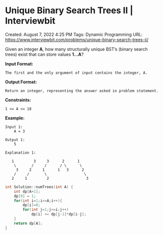 # Unique Binary Search Trees II | Interviewbit

Created: August 7, 2022 4:25 PM
Tags: Dynamic Programming
URL: https://www.interviewbit.com/problems/unique-binary-search-trees-ii/

Given an integer **A**, how many structurally unique BST’s (binary search trees) exist that can store values **1…A**?

**Input Format:**

```
The first and the only argument of input contains the integer, A.

```

**Output Format:**

```
Return an integer, representing the answer asked in problem statement.

```

**Constraints:**

```
1 <= A <= 18

```

**Example:**

```
Input 1:
    A = 3

Output 1:
    5

Explanation 1:

   1         3     3      2      1
    \       /     /      / \      \
     3     2     1      1   3      2
    /     /       \                 \
   2     1         2                 3

```

```cpp
int Solution::numTrees(int A) {
    int dp[A+1];
    dp[0] = 1;
    for(int i=1;i<=A;i++){
        dp[i]=0;
        for(int j=1;j<=i;j++)
            dp[i] += dp[j-1]*dp[i-j];
    }
    return dp[A];
}
```